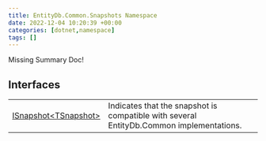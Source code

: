 ```yaml
---
title: EntityDb.Common.Snapshots Namespace
date: 2022-12-04 10:20:39 +00:00
categories: [dotnet,namespace]
tags: []
---
```


Missing Summary Doc!
## Interfaces
<table><tr><td><!--/posts/dotnet.entitydb.common.snapshots.isnapshot`1--><a href='#'>ISnapshot&lt;TSnapshot&gt;</a></td><td>
Indicates that the snapshot is compatible with several EntityDb.Common implementations.
</td></tr></table>
